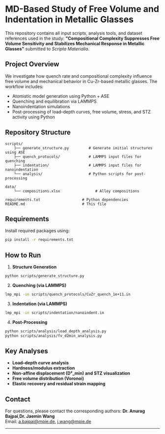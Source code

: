 # MD-Based Study of Free Volume and Indentation in Metallic Glasses

This repository contains all input scripts, analysis tools, and dataset references used in the study:
**"Compositional Complexity Suppresses Free Volume Sensitivity and Stabilizes Mechanical Response in Metallic Glasses"** submitted to *Scripta Materialia*.

## Project Overview

We investigate how quench rate and compositional complexity influence free volume and mechanical behavior in Cu-Zr-based metallic glasses. The workflow includes:
- Atomistic model generation using Python + ASE
- Quenching and equilibration via LAMMPS
- Nanoindentation simulations
- Post-processing of load–depth curves, free volume, stress, and STZ activity using Python

## Repository Structure

```
scripts/
    ├── generate_structure.py         # Generate initial structures using ASE
    ├── quench_protocols/             # LAMMPS input files for quenching
    ├── indentation/                  # LAMMPS input files for nanoindentation
    └── analysis/                     # Python scripts for post-processing

data/
    └── compositions.xlsx                # Alloy compositions

requirements.txt                   # Python dependencies
README.md                          # This file
```

## Requirements

Install required packages using:

```bash
pip install -r requirements.txt
```

## How to Run

1. **Structure Generation**

```bash
python scripts/generate_structure.py
```

2. **Quenching (via LAMMPS)**

```bash
lmp_mpi -in scripts/quench_protocols/CuZr_quench_1e+11.in
```

3. **Indentation (via LAMMPS)**

```bash
lmp_mpi -in scripts/indentation/nanoindent.in
```

4. **Post-Processing**

```bash
python scripts/analysis/load_depth_analysis.py
python scripts/analysis/fv_d2min_analysis.py
```

## Key Analyses

- **Load–depth curve analysis**
- **Hardness/modulus extraction**
- **Non-affine displacement (D²_min) and STZ visualization**
- **Free volume distribution (Voronoi)**
- **Elastic recovery and residual strain mapping**


## Contact

For questions, please contact the corresponding authors:
**Dr. Anurag Bajpai**,**Dr. Jaemin Wang**   
Email: a.bajpai@mpie.de, j.wang@mpie.de

---
